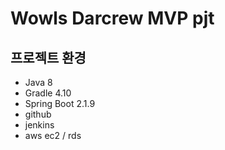# Wowls Darcrew MVP pjt

## 프로젝트 환경

* Java 8
* Gradle 4.10
* Spring Boot 2.1.9
* github
* jenkins
* aws ec2 / rds


